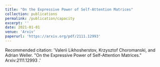 ```yaml
---
title: "On the Expressive Power of Self-Attention Matrices"
collection: publications
permalink: /publication/capacity
excerpt: ''
date: 2021-01-01
venue: 'Arxiv'
paperurl: 'https://arxiv.org/pdf/2111.12993'
---
```


Recommended citation: 'Valerii Likhosherstov, Krzysztof Choromanski, and Adrian Weller. "On the Expressive Power of Self-Attention Matrices." Arxiv:2111.12993
.'
